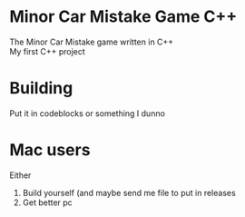 # Minor Car Mistake Game C++
The Minor Car Mistake game written in C++\
My first C++ project
# Building
Put it in codeblocks or something I dunno
# Mac users
Either
1) Build yourself (and maybe send me file to put in releases
2) Get better pc
